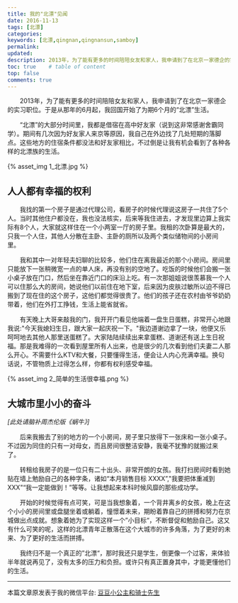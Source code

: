 ```yaml
---
title: 我的"北漂"见闻
date: 2016-11-13
tags: [北漂]
categories: 
keywords: [北漂,qingnan,qingnansun,samboy]
permalink: 
updated:
description: 2013年，为了能有更多的时间陪陪女友和家人，我申请到了在北京一家德企的实习职位。于是从那年的6月起，我回国开始了为期6个月的“北漂”生活。我将和你分享我在北京的所见所闻所感所想。
toc: true    # table of content
top: false
comments: true  
---
```


&emsp;&emsp;2013年，为了能有更多的时间陪陪女友和家人，我申请到了在北京一家德企的实习职位。于是从那年的6月起，我回国开始了为期6个月的“北漂”生活。 

&emsp;&emsp;“北漂”的大部分时间里，我都是借宿在高中好友家（说到这非常感谢舍霸同学）。期间有几次因为好友家人来京等原因，我自己在外边找了几处短期的落脚点。这些地方的住宿条件都没法和好友家相比，不过倒是让我有机会看到了各种各样的北漂族的生活。 

{% asset_img 1_北漂.jpg %}

## 人人都有幸福的权利

&emsp;&emsp;我找的第一个房子是通过代理公司，看房子的时候代理说这房子一共住了5个人。当时其他住户都没在，我也没法核实，后来等我住进去，才发现里边算上我实际有8个人，大家就这样住在一个小两室一厅的房子里。我租的次卧算是最大的，只我一个人住，其他人分散在主卧、主卧的厕所以及两个类似储物间的小房间里。 

&emsp;&emsp;我和其中一对年轻夫妇聊的比较多，他们住在离我最近的那个小房间。房间里只能放下一张稍微宽一点的单人床，再没有别的空地了。吃饭的时候他们会搬一张小桌子放在门口，然后坐在靠近门口的床沿上吃。有一次那姐姐说很羡慕我一个人可以住那么大的房间，她说他们以前住在地下室，后来因为皮肤过敏所以迫不得已搬到了现在住的这个房子，这他们都觉得很贵了。他们的孩子还在农村由爷爷奶奶带着，他们在外打工挣钱，生活上能省就省。 

&emsp;&emsp;有天晚上大哥来敲我的门，我开开门看见他端着一盘生日蛋糕，非常开心地跟我说:"今天我媳妇生日，跟大家一起庆祝一下。"我边道谢边拿了一块，他便又乐呵呵地去其他人那里送蛋糕了。大家陆陆续续出来拿蛋糕、道谢还有送上生日祝福。那是我难得的一次看到屋里所有人出来，也是很少的几次看到他们夫妻二人那么开心。不需要什么KTV和大餐，只要懂得生活，便会让人内心充满幸福。换句话说，不管物质上过得怎么样，你都有权利感受幸福。 

{% asset_img 2_简单的生活很幸福.png %}

## 大城市里小小的奋斗 

*[此处请脑补周杰伦版《蜗牛》]*

&emsp;&emsp;后来我搬去了别的地方的一个小房间，房子里只放得下一张床和一张小桌子。不过因为同住的只有一对母女，而且房间很整洁安静，我毫不犹豫的就搬过来了。 

&emsp;&emsp;转租给我房子的是一位只有二十出头、非常开朗的女孩。我打扫房间时看到她贴在墙上勉励自己的各种字条，诸如“本月销售目标 XXXX”,"我要把体重减到XXX"“我一定能做到！”等等。让我想起来本科时候风靡的那些成功学。

&emsp;&emsp;开始的时候觉得有点可笑，可是当我想象着，一个背井离乡的女孩，晚上在这个小小的房间里或盘腿坐着或躺着，憧憬着未来，期盼着靠自己的拼搏和努力在京城做出点成就。想象着她为了实现这样一个”小目标“，不断督促和勉励自己。这又有什么可笑的呢，这样的北漂青年正散落在这个大城市的许多角落，为了更好的未来、为了更好的生活而拼搏。 

&emsp;&emsp;我终归不是一个真正的”北漂“，那时我还只是学生，倒更像一个过客，来体验半年就说再见了，没有太多的压力和负担。或许只有真正置身其中，才能更懂他们的生活。

* * *
本篇文章原发表于我的微信平台: [豆豆小公主和骑士先生](https://mp.weixin.qq.com/s/I92be3jsboIbWVVkdWVeRA)


